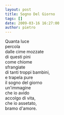 ```yaml
---
layout: post
title: Sogno Del Giorno
tags: []
date: 2009-03-16 16:27:00
author: pietro
---
```

Quanta luce<br/>percola<br/>dalle cime mozzate<br/>di questi pini<br/>come chiome<br/>sfrangiate<br/>di tanti troppi bambini,<br/>e trapela pure<br/>il sogno del giorno<br/>un'immagine<br/>che io avido<br/>accolgo di vita,<br/>che io assetato,<br/>bramo d'amore.
